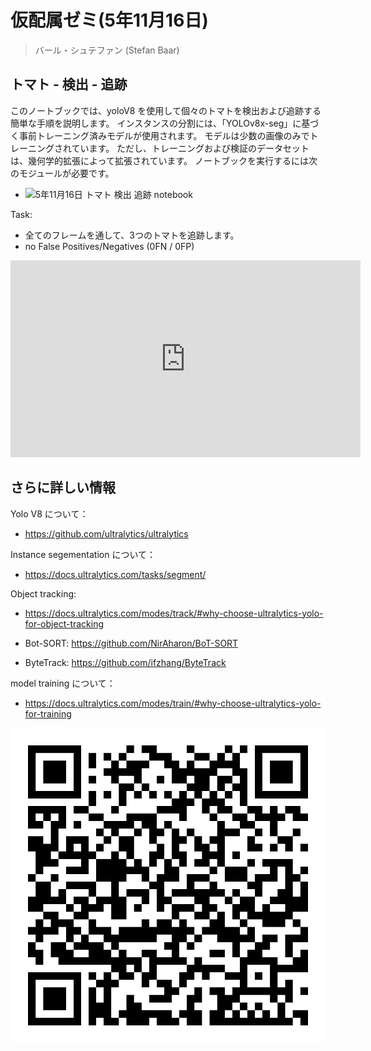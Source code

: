 # 仮配属ゼミ(5年11月16日)

> バール・シュテファン (Stefan Baar)

## トマト - 検出 - 追跡

このノートブックでは、yoloV8 を使用して個々のトマトを検出および追跡する簡単な手順を説明します。
インスタンスの分割には、「YOLOv8x-seg」に基づく事前トレーニング済みモデルが使用されます。 モデルは少数の画像のみでトレーニングされています。 ただし、トレーニングおよび検証のデータセットは、幾何学的拡張によって拡張されています。
ノートブックを実行するには次のモジュールが必要です。

- ![5年11月16日 トマト 検出 追跡 notebook](tomato_detection_tracking.ipynb)

Task:
- 全てのフレームを通して、3つのトマトを追跡します。
- no False Positives/Negatives (0FN / 0FP)

<iframe width="560" height="315"
src="https://youtu.be/SfG3to6wOK0"
frameborder="0"
allow="accelerometer; autoplay; encrypted-media; gyroscope; picture-in-picture"
allowfullscreen></iframe>

## さらに詳しい情報

Yolo V8 について：
- https://github.com/ultralytics/ultralytics

Instance segementation について：

- https://docs.ultralytics.com/tasks/segment/

Object tracking:

- https://docs.ultralytics.com/modes/track/#why-choose-ultralytics-yolo-for-object-tracking

- Bot-SORT: https://github.com/NirAharon/BoT-SORT

- ByteTrack: https://github.com/ifzhang/ByteTrack

model training について：

- https://docs.ultralytics.com/modes/train/#why-choose-ultralytics-yolo-for-training

![QRcode](qr.svg)
